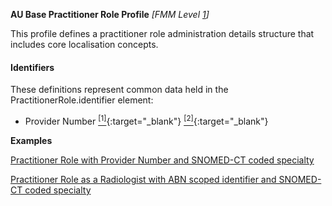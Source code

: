**AU Base Practitioner Role Profile** *[FMM Level [1](http://build.fhir.org/versions.html#maturity)]*

This profile defines a practitioner role administration details structure that includes core localisation concepts.

#### Identifiers
These definitions represent common data held in the PractitionerRole.identifier element:
* Provider Number [<sup>[1]</sup>](http://ns.electronichealth.net.au/id/medicare-provider-number/index.html){:target="_blank"} [<sup>[2]</sup>](http://meteor.aihw.gov.au/content/index.phtml/itemId/601956){:target="_blank"}


**Examples**

[Practitioner Role with Provider Number and SNOMED-CT coded specialty](PractitionerRole-example0.html)

[Practitioner Role as a Radiologist with ABN scoped identifier and SNOMED-CT coded specialty](PractitionerRole-example1.html)


